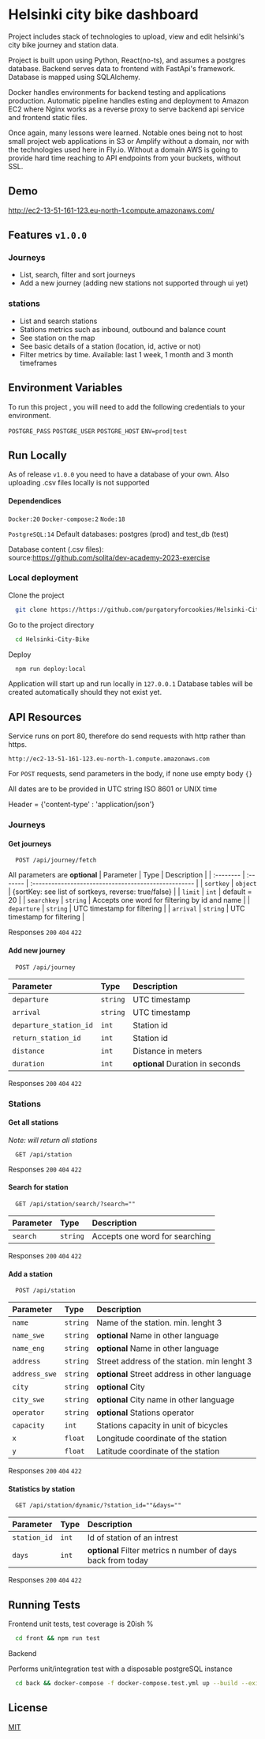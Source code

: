 
# Helsinki city bike dashboard

Project includes stack of technologies to upload, 
view and edit helsinki's city bike
journey and station data. 

Project is built upon using Python, React(no-ts), and assumes a postgres database.
Backend serves data to frontend with FastApi's framework. 
Database is mapped using SQLAlchemy.

Docker handles environments for backend testing and applications production. 
Automatic pipeline handles esting and deployment 
to Amazon EC2 where Nginx works
as a reverse proxy to serve backend api service and frontend static files.


Once again, many lessons were learned. Notable ones being not to host small project web applications
 in S3 or Amplify without a domain, nor with the technologies used here in Fly.io. Without a domain AWS is 
 going to provide hard time reaching to API endpoints from your buckets, without SSL.



## Demo

http://ec2-13-51-161-123.eu-north-1.compute.amazonaws.com/

## Features `v1.0.0`

### Journeys
- List, search, filter and sort journeys
- Add a new journey (adding new stations not supported through ui yet)

### stations
- List and search stations
- Stations metrics such as inbound, outbound and balance count
- See station on the map
- See basic details of a station (location, id, active or not)
- Filter metrics by time. Available: last 1 week, 1 month and 3 month timeframes



## Environment Variables

To run this project , you will need to add the following
credentials to your environment.

`POSTGRE_PASS`
`POSTGRE_USER`
`POSTGRE_HOST`
`ENV=prod|test`

## Run Locally
As of release `v1.0.0` you need to have a database of your own. 
Also uploading .csv files locally is not supported


#### Dependendices 

`Docker:20` `Docker-compose:2` `Node:18` 

`PostgreSQL:14`
Default databases: postgres (prod) and test_db (test)

Database content (.csv files):  
source:https://github.com/solita/dev-academy-2023-exercise



### Local deployment

Clone the project

```bash
  git clone https://https://github.com/purgatoryforcookies/Helsinki-City-Bike
```

Go to the project directory

```bash
  cd Helsinki-City-Bike
```

Deploy

```bash
  npm run deploy:local
```

Application will start up and run locally in `127.0.0.1`
Database tables will be created automatically should they not exist yet. 
## API Resources
Service runs on port 80, therefore do send requests with http rather than https.

`http://ec2-13-51-161-123.eu-north-1.compute.amazonaws.com`

For `POST` requests, send parameters in the body, if none use empty body `{}`

All dates are to be provided in UTC string ISO 8601 or UNIX time

Header = {'content-type' : 'application/json'}
### Journeys

#### Get journeys

```http
  POST /api/journey/fetch
```
All parameters are **optional**
| Parameter | Type     | Description                                          |
| :-------- | :------- | :--------------------------------------------------- |
| `sortkey` | `object` | {sortKey: see list of sortkeys, reverse: true/false} |
| `limit` | `int` | default = 20 |
| `searchkey` | `string` | Accepts one word for filtering by id and name |
| `departure` | `string` | UTC timestamp for filtering |
| `arrival` | `string` | UTC timestamp for filtering |

Responses `200` `404` `422` 


#### Add new journey

```http
  POST /api/journey
```

| Parameter | Type     | Description                                          |
| :-------- | :------- | :--------------------------------------------------- |
| `departure` | `string` | UTC timestamp |
| `arrival` | `string` | UTC timestamp |
| `departure_station_id` | `int` | Station id |
| `return_station_id` | `int` | Station id |
| `distance` | `int` | Distance in meters |
| `duration` | `int` | **optional** Duration in seconds |

Responses `200` `404` `422` 

### Stations

#### Get all stations
*Note: will return all stations*

```http
  GET /api/station
```
Responses `200` `404` `422` 

#### Search for station

```http
  GET /api/station/search/?search=""
```

| Parameter | Type     | Description                                          |
| :-------- | :------- | :--------------------------------------------------- |
| `search` | `string` | Accepts one word for searching |

Responses `200` `404` `422` 

#### Add a station

```http
  POST /api/station
```



| Parameter | Type     | Description                                          |
| :-------- | :------- | :--------------------------------------------------- |
| `name` | `string` | Name of the station. min. lenght 3 |
| `name_swe` | `string` | **optional** Name in other language |
| `name_eng` | `string` | **optional** Name in other language |
| `address` | `string` | Street address of the station. min lenght 3   |
| `address_swe` | `string` | **optional** Street address in other language |
| `city` | `string` | **optional** City |
| `city_swe` | `string` | **optional** City name in other language |
| `operator` | `string` | **optional** Stations operator |
| `capacity` | `int` | Stations capacity in unit of bicycles |
| `x` | `float` | Longitude coordinate of the station |
| `y` | `float` | Latitude coordinate of the station |

Responses `200` `404` `422` 

#### Statistics by station

```http
  GET /api/station/dynamic/?station_id=""&days=""
```

| Parameter | Type     | Description                                          |
| :-------- | :------- | :--------------------------------------------------- |
| `station_id` | `int` | Id of station of an intrest |
| `days` | `int` | **optional** Filter metrics n number of days back from today |


Responses `200` `404` `422`
## Running Tests

Frontend unit tests, test coverage is 20ish %

```bash
  cd front && npm run test
```

Backend

Performs unit/integration test with a disposable postgreSQL instance

```bash
  cd back && docker-compose -f docker-compose.test.yml up --build --exit-code-from app
```

## License

[MIT](https://choosealicense.com/licenses/mit/)
